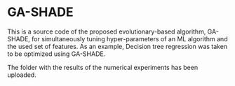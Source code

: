 # GA-SHADE
This is a source code of the proposed evolutionary-based algorithm, GA-SHADE, for simultaneously tuning hyper-parameters of an ML algorithm and the used set of features. As an example, Decision tree regression was taken to be optimized using GA-SHADE.

The folder with the results of the numerical experiments has been uploaded.

